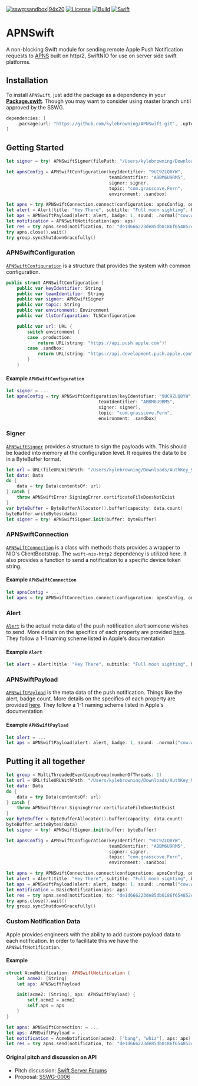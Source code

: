 [![sswg:sandbox|94x20](https://img.shields.io/badge/sswg-sandbox-lightgrey.svg)](https://github.com/swift-server/sswg/blob/master/process/incubation.md#sandbox-level)
[![License](https://img.shields.io/badge/License-Apache%202.0-yellow.svg)](https://www.apache.org/licenses/LICENSE-2.0.html)
[![Build](https://img.shields.io/circleci/project/github/kylebrowning/APNSwift/master.svg?logo=circleci)](https://circleci.com/gh/kylebrowning/APNSwift/tree/master)
[![Swift](https://img.shields.io/badge/Swift-5.0-brightgreen.svg?colorA=orange&colorB=4E4E4E)](https://swift.org)

# APNSwift

A non-blocking Swift module for sending remote Apple Push Notification requests to [APNS](https://developer.apple.com/documentation/usernotifications/setting_up_a_remote_notification_server) built on http/2, SwiftNIO for use on server side swift platforms.

## Installation

To install `APNSwift`, just add the package as a dependency in your [**Package.swift**](https://github.com/apple/swift-package-manager/blob/master/Documentation/PackageDescriptionV4.md#dependencies). Though you may want to consider using master branch until approved by the SSWG.

```swift
dependencies: [
    .package(url: "https://github.com/kylebrowning/APNSwift.git", .upToNextMinor(from: "1.2.0"))
]
```

## Getting Started

```swift
let signer = try! APNSwiftSigner(filePath: "/Users/kylebrowning/Downloads/AuthKey_9UC9ZLQ8YW.p8")

let apnsConfig = APNSwiftConfiguration(keyIdentifier: "9UC9ZLQ8YW",
                                       teamIdentifier: "ABBM6U9RM5",
                                       signer: signer,
                                       topic: "com.grasscove.Fern",
                                       environment: .sandbox)

let apns = try APNSwiftConnection.connect(configuration: apnsConfig, on: group.next()).wait()
let alert = Alert(title: "Hey There", subtitle: "Full moon sighting", body: "There was a full moon last night did you see it")
let aps = APNSwiftPayload(alert: alert, badge: 1, sound: .normal("cow.wav"))
let notification = APNSwiftNotification(aps: aps)
let res = try apns.send(notification, to: "de1d666223de85db0186f654852cc960551125ee841ca044fdf5ef6a4756a77e").wait()
try apns.close().wait()
try group.syncShutdownGracefully()
```


### APNSwiftConfiguration

[`APNSwiftConfiguration`](https://github.com/kylebrowning/swift-nio-http2-apns/blob/master/Sources/APNSwift/APNSwiftConfiguration.swift) is a structure that provides the system with common configuration.

```swift
public struct APNSwiftConfiguration {
    public var keyIdentifier: String
    public var teamIdentifier: String
    public var signer: APNSwiftSigner
    public var topic: String
    public var environment: Environment
    public var tlsConfiguration: TLSConfiguration

    public var url: URL {
        switch environment {
        case .production:
            return URL(string: "https://api.push.apple.com")!
        case .sandbox:
            return URL(string: "https://api.development.push.apple.com")!
        }
    }
```
#### Example `APNSwiftConfiguration`
```swift
let signer = ...
let apnsConfig = try APNSwiftConfiguration(keyIdentifier: "9UC9ZLQ8YW",
                                   teamIdentifier: "ABBM6U9RM5",
                                   signer: signer),
                                   topic: "com.grasscove.Fern",
                                   environment: .sandbox)
```

### Signer

[`APNSwiftSigner`](https://github.com/kylebrowning/swift-nio-http2-apns/blob/master/Sources/APNSwift/APNSwiftSigner.swift) provides a structure to sign the payloads with. This should be loaded into memory at the configuration level. It requires the data to be in a ByteBuffer format.

```swift
let url = URL(fileURLWithPath: "/Users/kylebrowning/Downloads/AuthKey_9UC9ZLQ8YW.p8")
let data: Data
do {
    data = try Data(contentsOf: url)
} catch {
    throw APNSwiftError.SigningError.certificateFileDoesNotExist
}
var byteBuffer = ByteBufferAllocator().buffer(capacity: data.count)
byteBuffer.writeBytes(data)
let signer = try! APNSwiftSigner.init(buffer: byteBuffer)
```
### APNSwiftConnection

[`APNSwiftConnection`](https://github.com/kylebrowning/swift-nio-http2-apns/blob/master/Sources/APNSwift/APNSwiftConnection.swift) is a class with methods thats provides a wrapper to NIO's ClientBootstrap. The `swift-nio-http2` dependency is utilized here. It also provides a function to send a notification to a specific device token string.


#### Example `APNSwiftConnection`
```swift
let apnsConfig = ...
let apns = try APNSwiftConnection.connect(configuration: apnsConfig, on: group.next()).wait()
```

### Alert

[`Alert`](https://github.com/kylebrowning/swift-nio-http2-apns/blob/master/Sources/APNSwift/APNSRequest.swift) is the actual meta data of the push notification alert someone wishes to send. More details on the specifics of each property are provided [here](https://developer.apple.com/library/archive/documentation/NetworkingInternet/Conceptual/RemoteNotificationsPG/PayloadKeyReference.html). They follow a 1-1 naming scheme listed in Apple's documentation


#### Example `Alert`
```swift
let alert = Alert(title: "Hey There", subtitle: "Full moon sighting", body: "There was a full moon last night did you see it")
```

### APNSwiftPayload

[`APNSwiftPayload`](https://github.com/kylebrowning/swift-nio-http2-apns/blob/master/Sources/APNSwift/APNSRequest.swift) is the meta data of the push notification. Things like the alert, badge count. More details on the specifics of each property are provided [here](https://developer.apple.com/library/archive/documentation/NetworkingInternet/Conceptual/RemoteNotificationsPG/PayloadKeyReference.html). They follow a 1-1 naming scheme listed in Apple's documentation


#### Example `APNSwiftPayload`
```swift
let alert = ...
let aps = APNSwiftPayload(alert: alert, badge: 1, sound: .normal("cow.wav"))
```

## Putting it all together

```swift
let group = MultiThreadedEventLoopGroup(numberOfThreads: 1)
let url = URL(fileURLWithPath: "/Users/kylebrowning/Downloads/AuthKey_9UC9ZLQ8YW.p8")
let data: Data
do {
    data = try Data(contentsOf: url)
} catch {
    throw APNSwiftError.SigningError.certificateFileDoesNotExist
}
var byteBuffer = ByteBufferAllocator().buffer(capacity: data.count)
byteBuffer.writeBytes(data)
let signer = try! APNSwiftSigner.init(buffer: byteBuffer)

let apnsConfig = APNSwiftConfiguration(keyIdentifier: "9UC9ZLQ8YW",
                                       teamIdentifier: "ABBM6U9RM5",
                                       signer: signer,
                                       topic: "com.grasscove.Fern",
                                       environment: .sandbox)

let apns = try APNSwiftConnection.connect(configuration: apnsConfig, on: group.next()).wait()
let alert = Alert(title: "Hey There", subtitle: "Full moon sighting", body: "There was a full moon last night did you see it")
let aps = APNSwiftPayload(alert: alert, badge: 1, sound: .normal("cow.wav"))
let notification = BasicNotification(aps: aps)
let res = try apns.send(notification, to: "de1d666223de85db0186f654852cc960551125ee841ca044fdf5ef6a4756a77e").wait()
try apns.close().wait()
try group.syncShutdownGracefully()
```

### Custom Notification Data

Apple provides engineers with the ability to add custom payload data to each notification. In order to facilitate this we have the `APNSwiftNotification`.

#### Example
```swift
struct AcmeNotification: APNSwiftNotification {
    let acme2: [String]
    let aps: APNSwiftPayload

    init(acme2: [String], aps: APNSwiftPayload) {
        self.acme2 = acme2
        self.aps = aps
    }
}

let apns: APNSwiftConnection: = ...
let aps: APNSwiftPayload = ...
let notification = AcmeNotification(acme2: ["bang", "whiz"], aps: aps)
let res = try apns.send(notification, to: "de1d666223de85db0186f654852cc960551125ee841ca044fdf5ef6a4756a77e").wait()
```

#### Original pitch and discussion on API

* Pitch discussion: [Swift Server Forums](https://forums.swift.org/t/apple-push-notification-service-implementation-pitch/20193)
* Proposal: [SSWG-0006](https://forums.swift.org/t/feedback-nioapns-nio-based-apple-push-notification-service/24393)
